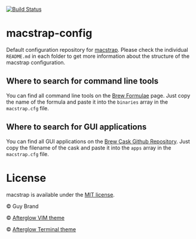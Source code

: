 [![Build Status](https://travis-ci.org/guylabs/macstrap.svg?branch=master)](https://travis-ci.org/guylabs/macstrap)

# macstrap-config
Default configuration repository for [macstrap](https://github.com/guylabs/macstrap). Please check the individual `README.md` in each folder to get more information about the structure of the macstrap configuration.

## Where to search for command line tools

You can find all command line tools on the [Brew Formulae](https://formulae.brew.sh/formula/) page. Just copy the name of the formula and paste it into the `binaries` array in the `macstrap.cfg` file.

## Where to search for GUI applications

You can find all GUI applications on the [Brew Cask Github Repository](https://github.com/Homebrew/homebrew-cask/tree/master/Casks). Just copy the filename of the cask and paste it into the `apps` array in the `macstrap.cfg` file.

# License

macstrap is available under the [MIT license](https://github.com/guylabs/macstrap/blob/master/LICENSE).

&copy; Guy Brand

&copy; [Afterglow VIM theme](https://github.com/danilo-augusto/vim-afterglow)

&copy; [Afterglow Terminal theme](https://github.com/lysyi3m/macos-terminal-themes)
